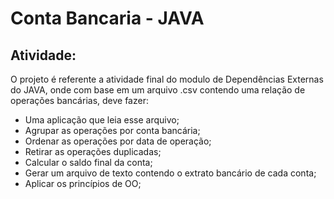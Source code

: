 # Conta Bancaria - JAVA

## Atividade:

O projeto é referente a atividade final do modulo de Dependências Externas do JAVA, onde com base em um arquivo .csv contendo uma relação de operações bancárias, deve fazer:

 - Uma aplicação que leia esse arquivo;
 - Agrupar as operações por conta bancária;
 - Ordenar as operações por data de operação;
 - Retirar as operações duplicadas;
 - Calcular o saldo final da conta;
 - Gerar um arquivo de texto contendo o extrato bancário de cada conta;
 - Aplicar os princípios de OO;
